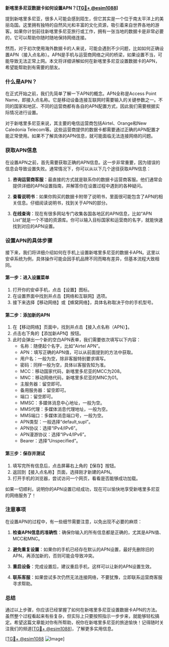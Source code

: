 **新喀里多尼亚数据卡如何设置APN？[[TG💪+ @esim1088](https://t.me/s/esim1088)]**

提到新喀里多尼亚，很多人可能会感到陌生，但它其实是一个位于南太平洋上的美丽岛国。这里拥有独特的自然风光和丰富的文化资源，吸引着来自世界各地的游客。如果你计划前往新喀里多尼亚旅行或工作，拥有一张当地的数据卡是非常必要的，它可以帮助你随时随地保持网络连接。

然而，对于初次使用海外数据卡的人来说，可能会遇到不少问题，比如如何正确设置APN（接入点名称）。APN是手机与运营商网络之间的桥梁，如果设置不当，可能导致无法正常上网。本文将详细讲解如何在新喀里多尼亚设置数据卡的APN，希望能帮助到有需要的朋友。

### 什么是APN？

在正式开始之前，我们先简单了解一下APN的概念。APN全称是Access Point Name，即接入点名称。它是移动设备连接互联网时需要输入的关键参数之一。不同的国家和地区、不同的运营商都有各自的APN配置方式，因此我们需要根据实际情况进行设置。

对于新喀里多尼亚来说，其主要的电信运营商包括Airtel、Orange和New Caledonia Telecom等。这些运营商提供的数据卡都需要通过正确的APN配置才能正常使用。如果不了解具体的APN信息，就可能面临无法连接网络的问题。

### 获取APN信息

在设置APN之前，首先需要获取正确的APN信息。这一步非常重要，因为错误的信息会导致设置失败。通常情况下，你可以从以下几个途径获取APN信息：

1. **咨询运营商客服**：最直接的方式就是联系你的数据卡运营商客服。他们通常会提供详细的APN设置指南，并解答你在设置过程中遇到的各种疑问。
   
2. **查看说明书**：如果你购买的数据卡附带了说明书，里面很可能包含了APN的相关信息。仔细阅读说明书，找到关于APN的部分。

3. **在线查询**：现在有很多网站专门收集各国各地区的APN信息，比如“APN List”就是一个不错的资源库。你可以输入目标国家和运营商的名字，就能快速找到对应的APN设置。

### 设置APN的具体步骤

接下来，我们将详细介绍如何在手机上设置新喀里多尼亚的数据卡APN。这里以安卓系统为例，具体操作可能会因手机品牌不同而略有差异，但基本流程大致相同。

#### 第一步：进入设置菜单

1. 打开你的安卓手机，点击【设置】图标。
2. 在设置界面中找到并点击【网络和互联网】选项。
3. 接下来选择【移动网络】或【蜂窝网络】，具体名称取决于你的手机型号。

#### 第二步：添加新的APN

1. 在【移动网络】页面中，找到并点击【接入点名称（APN）】。
2. 点击右下角的【添加新APN】按钮。
3. 此时会弹出一个新的空白APN表单，我们需要依次填写以下内容：
   - 名称：随便起个名字，比如“Airtel APN”。
   - APN：填写正确的APN值，可以从前面提到的方法中获取。
   - 用户名：一般为空，除非客服特别要求填写。
   - 密码：同样一般为空，具体以客服告知为准。
   - MCC：移动国家代码，新喀里多尼亚的MCC为208。
   - MNC：移动网络代码，新喀里多尼亚的MNC为01。
   - 主服务器：留空即可。
   - 备用服务器：留空即可。
   - 端口：留空即可。
   - MMSC：多媒体消息中心地址，一般为空。
   - MMS代理：多媒体消息代理地址，一般为空。
   - MMS端口：多媒体消息端口号，一般为空。
   - APN类型：一般选择“default,supl”。
   - APN协议：选择“IPv4/IPv6”。
   - APN漫游协议：选择“IPv4/IPv6”。
   - Bearer：选择“Unspecified”。

#### 第三步：保存并测试

1. 填写完所有信息后，点击屏幕右上角的【保存】按钮。
2. 返回到【接入点名称】页面，选择刚才新建的APN。
3. 打开手机的浏览器，尝试访问一个网页，看看是否能够成功加载。

如果一切顺利，说明你的APN设置已经成功，现在可以愉快地享受新喀里多尼亚的网络服务了！

### 注意事项

在设置APN的过程中，有一些细节需要注意，以免出现不必要的麻烦：

1. **检查APN信息的准确性**：确保你输入的所有信息都是正确的，尤其是APN值、MCC和MNC。
   
2. **避免重复设置**：如果你的手机已经存在默认的APN设置，最好先删除旧的APN，再添加新的，否则可能会导致冲突。

3. **重启设备**：完成设置后，建议重启手机，这样可以让新的APN设置生效。

4. **联系客服**：如果尝试多次仍然无法连接网络，不要犹豫，立即联系运营商客服寻求帮助。

### 总结

通过以上步骤，你应该已经掌握了如何在新喀里多尼亚设置数据卡APN的方法。虽然整个过程看起来有些复杂，但实际上只要按照指示一步步来，就能够轻松搞定。希望这篇文章能对你有所帮助，祝你在新喀里多尼亚的旅途愉快！记得随时关注我们的频道[[TG💪+ @esim1088](https://t.me/s/esim1088)]，了解更多实用信息。

[[TG💪+ @esim1088](https://t.me/s/esim1088) ![Image](https://i.postimg.cc/4NQfJmqS/Snipaste-2025-05-13-00-14-12.png)]